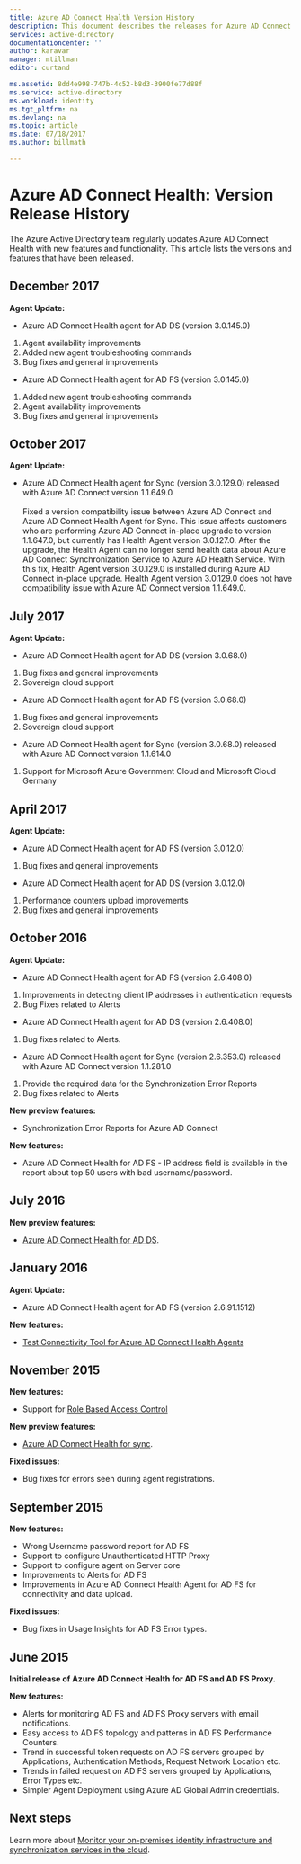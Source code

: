 ```yaml
---
title: Azure AD Connect Health Version History
description: This document describes the releases for Azure AD Connect Health and what has been included in those releases.
services: active-directory
documentationcenter: ''
author: karavar
manager: mtillman
editor: curtand

ms.assetid: 8dd4e998-747b-4c52-b8d3-3900fe77d88f
ms.service: active-directory
ms.workload: identity
ms.tgt_pltfrm: na
ms.devlang: na
ms.topic: article
ms.date: 07/18/2017
ms.author: billmath

---
```

# Azure AD Connect Health: Version Release History
The Azure Active Directory team regularly updates Azure AD Connect Health with new features and functionality. This article lists the versions and features that have been released.

## December 2017
**Agent Update:**

*	Azure AD Connect Health agent for AD DS (version 3.0.145.0)
  1. Agent availability improvements 
  2. Added new agent troubleshooting commands
  3. Bug fixes and general improvements
*	Azure AD Connect Health agent for AD FS (version 3.0.145.0)
  1. Added new agent troubleshooting commands
  2. Agent availability improvements 
  3. Bug fixes and general improvements
  
## October 2017
**Agent Update:**

 * Azure AD Connect Health agent for Sync (version 3.0.129.0) released with Azure AD Connect version 1.1.649.0
<br></br> Fixed a version compatibility issue between Azure AD Connect and Azure AD Connect Health Agent for Sync. This issue affects customers who are performing Azure AD Connect in-place upgrade to version 1.1.647.0, but currently has Health Agent version 3.0.127.0. After the upgrade, the Health Agent can no longer send health data about Azure AD Connect Synchronization Service to Azure AD Health Service. With this fix, Health Agent version 3.0.129.0 is installed during Azure AD Connect in-place upgrade. Health Agent version 3.0.129.0 does not have compatibility issue with Azure AD Connect version 1.1.649.0.


## July 2017
**Agent Update:**

*	Azure AD Connect Health agent for AD DS (version 3.0.68.0)
   1. Bug fixes and general improvements
   2. Sovereign cloud support
*	Azure AD Connect Health agent for AD FS (version 3.0.68.0)
   1. Bug fixes and general improvements
   2. Sovereign cloud support  
* Azure AD Connect Health agent for Sync (version 3.0.68.0) released with Azure AD Connect version 1.1.614.0
1. Support for Microsoft Azure Government Cloud and Microsoft Cloud Germany

## April 2017      
**Agent Update:**

*	Azure AD Connect Health agent for AD FS (version 3.0.12.0)
  1. Bug fixes and general improvements
*	Azure AD Connect Health agent for AD DS (version 3.0.12.0)
  1. Performance counters upload improvements
  2. Bug fixes and general improvements

## October 2016
**Agent Update:**

* Azure AD Connect Health agent for AD FS \(version 2.6.408.0\)
1. Improvements in detecting client IP addresses in authentication requests
2. Bug Fixes related to Alerts
* Azure AD Connect Health agent for AD DS (version 2.6.408.0)
1. Bug fixes related to Alerts.
* Azure AD Connect Health agent for Sync (version 2.6.353.0) released with Azure AD Connect version 1.1.281.0
1. Provide the required data for the Synchronization Error Reports
2. Bug fixes related to Alerts

**New preview features:**

* Synchronization Error Reports for Azure AD Connect

**New features:**

* Azure AD Connect Health for AD FS - IP address field is available in the report about top 50 users with bad username/password.

## July 2016
**New preview features:**

* [Azure AD Connect Health for AD DS](active-directory-aadconnect-health-adds.md).

## January 2016
**Agent Update:**

* Azure AD Connect Health agent for AD FS (version 2.6.91.1512)

**New features:**

* [Test Connectivity Tool for Azure AD Connect Health Agents](active-directory-aadconnect-health-agent-install.md#test-connectivity-to-azure-ad-connect-health-service)

## November 2015
**New features:**

* Support for [Role Based Access Control](active-directory-aadconnect-health-operations.md#manage-access-with-role-based-access-control)

**New preview features:**

* [Azure AD Connect Health for sync](active-directory-aadconnect-health-sync.md).

**Fixed issues:**

* Bug fixes for errors seen during agent registrations.

## September 2015
**New features:**

* Wrong Username password report for AD FS
* Support to configure Unauthenticated HTTP Proxy
* Support to configure agent on Server core
* Improvements to Alerts for AD FS
* Improvements in Azure AD Connect Health Agent for AD FS for connectivity and data upload.

**Fixed issues:**

* Bug fixes in Usage Insights for AD FS Error types.

## June 2015
**Initial release of Azure AD Connect Health for AD FS and AD FS Proxy.**

**New features:**

* Alerts for monitoring AD FS and AD FS Proxy servers with email notifications.
* Easy access to AD FS topology and patterns in AD FS Performance Counters.
* Trend in successful token requests on AD FS servers grouped by Applications, Authentication Methods, Request Network Location etc.
* Trends in failed request on AD FS servers grouped by Applications, Error Types etc.
* Simpler Agent Deployment using Azure AD Global Admin credentials.  

## Next steps
Learn more about [Monitor your on-premises identity infrastructure and synchronization services in the cloud](active-directory-aadconnect-health.md).

